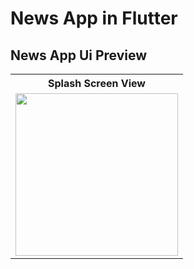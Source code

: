# News App in Flutter


## News App Ui Preview

<table>
  
  
<tr>                    
   <th> Splash Screen View</th>
  
</tr>  
  
  
  
<tr>

<td>
  <img src="https://github.com/mdsomad/news_app_in_flutter/assets/103892160/cd74c4dd-59bc-41f3-94b1-4815b1aacce6" width="260"/>
</td>


</tr>


</table>

